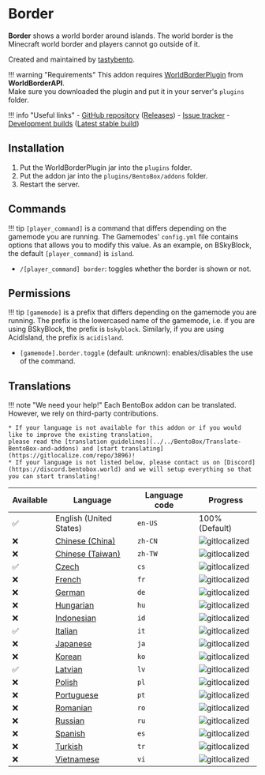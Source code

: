 # Border

**Border** shows a world border around islands. The world border is the Minecraft world border and players cannot go outside of it.

Created and maintained by [tastybento](https://github.com/tastybento).

!!! warning "Requirements"
    This addon requires [WorldBorderPlugin](https://github.com/yannicklamprecht/WorldBorderAPI/releases) from **WorldBorderAPI**.  
    Make sure you downloaded the plugin and put it in your server's `plugins` folder.

!!! info "Useful links"
    - [GitHub repository](https://github.com/BentoBoxWorld/Border) ([Releases](https://github.com/BentoBoxWorld/Border/releases))
    - [Issue tracker](https://github.com/BentoBoxWorld/Border/issues)
    - [Development builds](https://ci.codemc.org/job/BentoBoxWorld/job/Border) ([Latest stable build](https://ci.codemc.io/job/BentoBoxWorld/job/Border/lastStableBuild/))

## Installation

1. Put the WorldBorderPlugin jar into the `plugins` folder.
2. Put the addon jar into the `plugins/BentoBox/addons` folder.
3. Restart the server.

## Commands

!!! tip
    `[player_command]` is a command that differs depending on the gamemode you are running.
    The Gamemodes' `config.yml` file contains options that allows you to modify this value.
    As an example, on BSkyBlock, the default `[player_command]` is `island`. 

- `/[player_command] border`: toggles whether the border is shown or not.

## Permissions

!!! tip
    `[gamemode]` is a prefix that differs depending on the gamemode you are running.
    The prefix is the lowercased name of the gamemode, i.e. if you are using BSkyBlock, the prefix is `bskyblock`.
    Similarly, if you are using AcidIsland, the prefix is `acidisland`.

- `[gamemode].border.toggle` (default: *unknown*): enables/disables the use of the command.

## Translations

!!! note "We need your help!"
    Each BentoBox addon can be translated.
    However, we rely on third-party contributions.
    
    * If your language is not available for this addon or if you would like to improve the existing translation,
    please read the [translation guidelines](../../BentoBox/Translate-BentoBox-and-addons) and [start translating](https://gitlocalize.com/repo/3896)!
    * If your language is not listed below, please contact us on [Discord](https://discord.bentobox.world) and we will setup everything so that you can start translating!


| Available | Language | Language code | Progress |
| --- | ---------- | --- | ----------- |
| ✅ | English (United States) | `en-US` | 100% (Default) |
| ❌ | [Chinese (China)](https://gitlocalize.com/repo/3896/zh-CN/src/main/resources/locales) | `zh-CN` | ![gitlocalized](https://gitlocalize.com/repo/3896/zh-CN//badge.svg) |
| ❌ | [Chinese (Taiwan)](https://gitlocalize.com/repo/3896/zh-TW/src/main/resources/locales) | `zh-TW` | ![gitlocalized](https://gitlocalize.com/repo/3896/zh-TW//badge.svg) |
| ✅ | [Czech](https://gitlocalize.com/repo/3896/cs/src/main/resources/locales) | `cs` | ![gitlocalized](https://gitlocalize.com/repo/3896/cs/badge.svg) |
| ❌ | [French](https://gitlocalize.com/repo/3896/fr/src/main/resources/locales) | `fr` | ![gitlocalized](https://gitlocalize.com/repo/3896/fr/badge.svg) |
| ❌ | [German](https://gitlocalize.com/repo/3896/de/src/main/resources/locales) | `de` | ![gitlocalized](https://gitlocalize.com/repo/3896/de/badge.svg) |
| ❌ | [Hungarian](https://gitlocalize.com/repo/3896/hu/src/main/resources/locales) | `hu` | ![gitlocalized](https://gitlocalize.com/repo/3896/hu/badge.svg) |
| ❌ | [Indonesian](https://gitlocalize.com/repo/3896/id/src/main/resources/locales) | `id` | ![gitlocalized](https://gitlocalize.com/repo/3896/id/badge.svg) |
| ✅ | [Italian](https://gitlocalize.com/repo/3896/it/src/main/resources/locales) | `it` | ![gitlocalized](https://gitlocalize.com/repo/3896/it/badge.svg) |
| ❌ | [Japanese](https://gitlocalize.com/repo/3896/ja/src/main/resources/locales) | `ja` | ![gitlocalized](https://gitlocalize.com/repo/3896/ja/badge.svg) |
| ❌ | [Korean](https://gitlocalize.com/repo/3896/ko/src/main/resources/locales) | `ko` | ![gitlocalized](https://gitlocalize.com/repo/3896/ko/badge.svg) |
| ✅ | [Latvian](https://gitlocalize.com/repo/3896/lv/src/main/resources/locales) | `lv` | ![gitlocalized](https://gitlocalize.com/repo/3896/lv/badge.svg) |
| ❌ | [Polish](https://gitlocalize.com/repo/3896/pl/src/main/resources/locales) | `pl` | ![gitlocalized](https://gitlocalize.com/repo/3896/pl/badge.svg) |
| ❌ | [Portuguese](https://gitlocalize.com/repo/3896/pt/src/main/resources/locales) | `pt` | ![gitlocalized](https://gitlocalize.com/repo/3896/pt/badge.svg) |
| ❌ | [Romanian](https://gitlocalize.com/repo/3896/ro/src/main/resources/locales) | `ro` | ![gitlocalized](https://gitlocalize.com/repo/3896/ro/badge.svg) |
| ❌ | [Russian](https://gitlocalize.com/repo/3896/ru/src/main/resources/locales) | `ru` | ![gitlocalized](https://gitlocalize.com/repo/3896/ru/badge.svg) |
| ❌ | [Spanish](https://gitlocalize.com/repo/3896/es/src/main/resources/locales) | `es` | ![gitlocalized](https://gitlocalize.com/repo/3896/es/badge.svg) |
| ❌ | [Turkish](https://gitlocalize.com/repo/3896/tr/src/main/resources/locales) | `tr` | ![gitlocalized](https://gitlocalize.com/repo/3896/tr/badge.svg) |
| ❌ | [Vietnamese](https://gitlocalize.com/repo/3896/vi/src/main/resources/locales) | `vi` | ![gitlocalized](https://gitlocalize.com/repo/3896/vi/badge.svg) |
